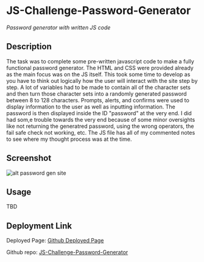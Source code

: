 # JS-Challenge-Password-Generator

*Password generator with written JS code*

## Description

The task was to complete some pre-written javascript code to make a fully functional password generator. The HTML and CSS were provided already as the main focus was on the JS itself. This took some time to develop as you have to think out logically how the user will interact with the site step by step. A lot of variables had to be made to contain all of the character sets and then turn those character sets into a randomly generated password between 8 to 128 characters. Prompts, alerts, and confirms were used to display information to the user as well as inputting information. The password is then displayed inside the ID "password" at the very end. I did had som,e trouble towards the very end because of some minor oversights like not returning the generatred password, using the wrong operators, the fail safe check not working, etc. The JS file has all of my commented notes to see where my thought process was at the time. 

## Screenshot

![alt password gen site]()

## Usage

TBD

## Deployment Link

Deployed Page: [Github Deployed Page](TBD)

Github repo: [JS-Challenge-Password-Generator](https://github.com/Exo-MDR-CD2000/JS-Challenge-Password-Generator)


<!-- fill out when done -->